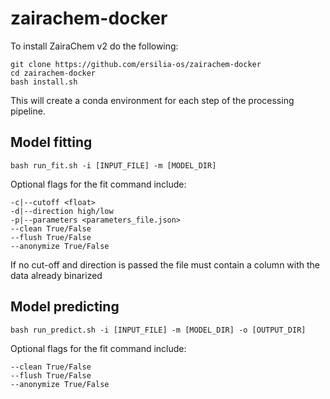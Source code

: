 # zairachem-docker

To install ZairaChem v2 do the following:

``` 
git clone https://github.com/ersilia-os/zairachem-docker
cd zairachem-docker
bash install.sh
```
This will create a conda environment for each step of the processing pipeline.

## Model fitting

```
bash run_fit.sh -i [INPUT_FILE] -m [MODEL_DIR]
```
Optional flags for the fit command include:
```
-c|--cutoff <float>
-d|--direction high/low
-p|--parameters <parameters_file.json>
--clean True/False
--flush True/False
--anonymize True/False
```
If no cut-off and direction is passed the file must contain a column with the data already binarized

## Model predicting

```
bash run_predict.sh -i [INPUT_FILE] -m [MODEL_DIR] -o [OUTPUT_DIR]
```
Optional flags for the fit command include:
```
--clean True/False
--flush True/False
--anonymize True/False
```